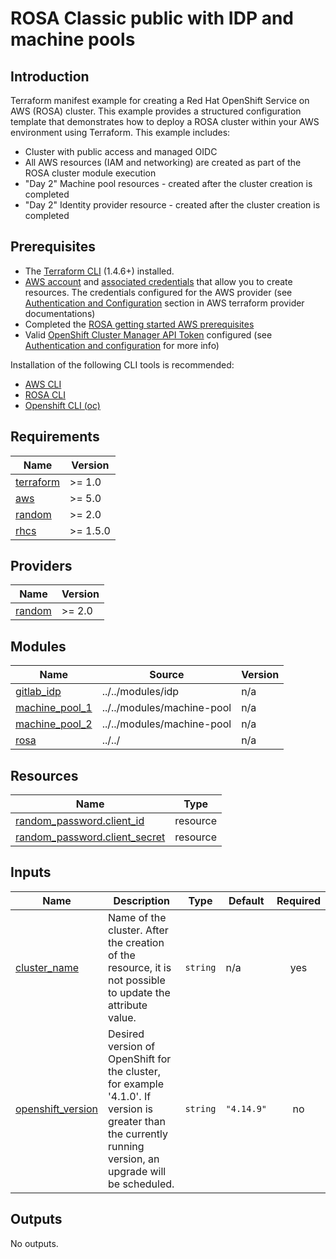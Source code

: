# ROSA Classic public with IDP and machine pools

## Introduction

Terraform manifest example for creating a Red Hat OpenShift Service on AWS (ROSA) cluster. This example provides a structured configuration template that demonstrates how to deploy a ROSA cluster within your AWS environment using Terraform.
This example includes:
- Cluster with public access and managed OIDC
- All AWS resources (IAM and networking) are created as part of the ROSA cluster module execution
- "Day 2" Machine pool resources - created after the cluster creation is completed
- "Day 2" Identity provider resource - created after the cluster creation is completed

## Prerequisites

* The [Terraform CLI](https://developer.hashicorp.com/terraform/tutorials/aws-get-started/install-cli) (1.4.6+) installed.
* [AWS account](https://aws.amazon.com/free/?all-free-tier) and [associated credentials](https://docs.aws.amazon.com/IAM/latest/UserGuide/security-creds.html) that allow you to create resources. The credentials configured for the AWS provider (see [Authentication and Configuration](https://registry.terraform.io/providers/hashicorp/aws/latest/docs#authentication-and-configuration) section in AWS terraform provider documentations)
* Completed the [ROSA getting started AWS prerequisites](https://console.redhat.com/openshift/create/rosa/getstarted)
* Valid [OpenShift Cluster Manager API Token](https://console.redhat.com/openshift/token) configured (see [Authentication and configuration](https://registry.terraform.io/providers/terraform-redhat/rhcs/latest/docs#authentication-and-configuration) for more info)

Installation of the following CLI tools is recommended:
* [AWS CLI](https://docs.aws.amazon.com/cli/latest/userguide/getting-started-install.html)
* [ROSA CLI](https://docs.openshift.com/rosa/cli_reference/rosa_cli/rosa-get-started-cli.html)
* [Openshift CLI (oc)](https://docs.openshift.com/rosa/cli_reference/openshift_cli/getting-started-cli.html)

<!-- BEGIN_AUTOMATED_TF_DOCS_BLOCK -->
## Requirements

| Name | Version |
|------|---------|
| <a name="requirement_terraform"></a> [terraform](#requirement\_terraform) | >= 1.0 |
| <a name="requirement_aws"></a> [aws](#requirement\_aws) | >= 5.0 |
| <a name="requirement_random"></a> [random](#requirement\_random) | >= 2.0 |
| <a name="requirement_rhcs"></a> [rhcs](#requirement\_rhcs) | >= 1.5.0 |

## Providers

| Name | Version |
|------|---------|
| <a name="provider_random"></a> [random](#provider\_random) | >= 2.0 |

## Modules

| Name | Source | Version |
|------|--------|---------|
| <a name="module_gitlab_idp"></a> [gitlab\_idp](#module\_gitlab\_idp) | ../../modules/idp | n/a |
| <a name="module_machine_pool_1"></a> [machine\_pool\_1](#module\_machine\_pool\_1) | ../../modules/machine-pool | n/a |
| <a name="module_machine_pool_2"></a> [machine\_pool\_2](#module\_machine\_pool\_2) | ../../modules/machine-pool | n/a |
| <a name="module_rosa"></a> [rosa](#module\_rosa) | ../../ | n/a |

## Resources

| Name | Type |
|------|------|
| [random_password.client_id](https://registry.terraform.io/providers/hashicorp/random/latest/docs/resources/password) | resource |
| [random_password.client_secret](https://registry.terraform.io/providers/hashicorp/random/latest/docs/resources/password) | resource |

## Inputs

| Name | Description | Type | Default | Required |
|------|-------------|------|---------|:--------:|
| <a name="input_cluster_name"></a> [cluster\_name](#input\_cluster\_name) | Name of the cluster. After the creation of the resource, it is not possible to update the attribute value. | `string` | n/a | yes |
| <a name="input_openshift_version"></a> [openshift\_version](#input\_openshift\_version) | Desired version of OpenShift for the cluster, for example '4.1.0'. If version is greater than the currently running version, an upgrade will be scheduled. | `string` | `"4.14.9"` | no |

## Outputs

No outputs.
<!-- END_AUTOMATED_TF_DOCS_BLOCK -->
